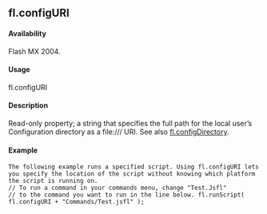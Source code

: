 ## fl.configURI

#### Availability

Flash MX 2004.

#### Usage

fl.configURI

#### Description

Read-only property; a string that specifies the full path for the local user’s Configuration directory as a file:/// URI. See also [fl.configDirectory](#_bookmark464).

#### Example

```
The following example runs a specified script. Using fl.configURI lets you specify the location of the script without knowing which platform the script is running on.
// To run a command in your commands menu, change "Test.Jsfl"
// to the command you want to run in the line below. fl.runScript( fl.configURI + "Commands/Test.jsfl" );

```
